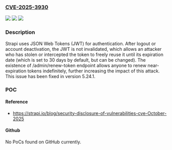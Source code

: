 ### [CVE-2025-3930](https://cve.mitre.org/cgi-bin/cvename.cgi?name=CVE-2025-3930)
![](https://img.shields.io/static/v1?label=Product&message=Strapi&color=blue)
![](https://img.shields.io/static/v1?label=Version&message=0%20&color=brightgreen)
![](https://img.shields.io/static/v1?label=Vulnerability&message=CWE-613%20Insufficient%20Session%20Expiration&color=brightgreen)

### Description

Strapi uses JSON Web Tokens (JWT) for authentication. After logout or account deactivation, the JWT is not invalidated, which allows an attacker who has stolen or intercepted the token to freely reuse it until its expiration date (which is set to 30 days by default, but can be changed). The existence of /admin/renew-token endpoint allows anyone to renew near-expiration tokens indefinitely, further increasing the impact of this attack. This issue has been fixed in version 5.24.1.

### POC

#### Reference
- https://strapi.io/blog/security-disclosure-of-vulnerabilities-cve-October-2025

#### Github
No PoCs found on GitHub currently.


